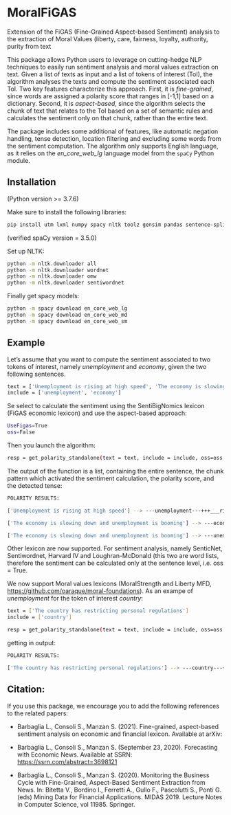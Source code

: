 # MoralFiGAS
Extension of the FiGAS (Fine-Grained Aspect-based Sentiment) analysis to the extraction of Moral Values (liberty, care, fairness, loyalty, authority, purity from text 

This package allows Python users to leverage on cutting-hedge NLP techniques to easily run sentiment analysis and moral values extraction on text.
Given a list of texts as input and a list of tokens of interest (ToI), the algorithm analyses the texts and compute the sentiment associated each ToI. Two key features characterize this approach. First, it is *fine-grained*, since words are assigned a polarity score that ranges in \[-1,1\] based on a dictionary. Second, it is *aspect-based*, since the algorithm selects the chunk of text that relates to the ToI based on a set of semantic rules and calculates the sentiment only on that chunk,
rather than the entire text.

The package includes some additional of features, like automatic negation handling, tense detection, location filtering and excluding some words from the sentiment computation. The algorithm only supports English language, as it relies on the *en\_core\_web\_lg* language model from the `spaCy` Python module.

## Installation

(Python version >= 3.7.6) 

Make sure to install the following libraries:

``` bash
pip install utm lxml numpy spacy nltk toolz gensim pandas sentence-splitter sense2vec 
```
(verified spaCy version = 3.5.0)

Set up NLTK:

``` bash
python -m nltk.downloader all
python -m nltk.downloader wordnet
python -m nltk.downloader omw
python -m nltk.downloader sentiwordnet
```

Finally get spacy models:

``` bash
python -m spacy download en_core_web_lg
python -m spacy download en_core_web_md
python -m spacy download en_core_web_sm
```

## Example

Let’s assume that you want to compute the sentiment associated to two tokens of interest, namely *unemployment* and *economy*, given the two following sentences.

``` bash
text = ['Unemployment is rising at high speed', 'The economy is slowing down and unemployment is booming']
include = ['unemployment', 'economy']
```
Se select to calculate the sentiment using the SentiBigNomics lexicon (FiGAS economic lexicon) and use the aspect-based approach:

``` bash
UseFigas=True
oss=False
```

Then you launch the algorithm:

``` bash
resp = get_polarity_standalone(text = text, include = include, oss=oss, UseFigas=UseFigas)
```

The output of the function is a list, containing the entire sentence, the chunk pattern which activated the sentiment calculation, the polarity score, and the detected tense:

``` bash
POLARITY RESULTS:

['Unemployment is rising at high speed'] --> ---unemployment---+++___rise______speed___high --> -0.85 ['present']

['The economy is slowing down and unemployment is booming'] --> ---economy---+++slow --> -0.4 ['present']

['The economy is slowing down and unemployment is booming'] --> ---unemployment---+++boom --> -0.8 ['present']
```

Other lexicon are now supported. For sentiment analysis, namely SenticNet, Sentiwordnet, Harvard IV and Loughran-McDonald (this two are word lists, therefore the sentiment can be calculated only at the sentence level, i.e. oss = True.

We now support Moral values lexicons (MoralStrength and Liberty MFD, https://github.com/oaraque/moral-foundations). 
As an exampe of *unemployment* for the token of interest *country*:

``` bash
text = ['The country has restricting personal regulations']
include = ['country']
```

``` bash
resp = get_polarity_standalone(text = text, include = include, oss=oss, UseLiberty=True)
```
getting in output:

``` bash
POLARITY RESULTS:

['The country has restricting personal regulations'] --> ---country---+++___restrict______regulation___personal --> -0.806889035759602 ['present']
```




## Citation:

If you use this package, we encourage you to add the following references to the related papers:

<!-- ## References: -->

  - Barbaglia L., Consoli S., Manzan S. (2021).
    Fine-grained, aspect-based sentiment analysis on economic and financial lexicon. Available at arXiv:
    
  - Barbaglia L., Consoli S., Manzan S. (September 23, 2020).
    Forecasting with Economic News. Available at SSRN:
    <https://ssrn.com/abstract=3698121>

  - Barbaglia L., Consoli S., Manzan S. (2020). Monitoring the Business
    Cycle with Fine-Grained, Aspect-Based Sentiment Extraction from
    News. In: Bitetta V., Bordino I., Ferretti A., Gullo F., Pascolutti
    S., Ponti G. (eds) Mining Data for Financial Applications. MIDAS
    2019. Lecture Notes in Computer Science, vol 11985. Springer.


